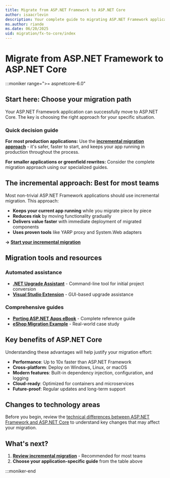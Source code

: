 ```yaml
---
title: Migrate from ASP.NET Framework to ASP.NET Core
author: isaacrlevin
description: Your complete guide to migrating ASP.NET Framework applications to ASP.NET Core, with practical approaches and step-by-step guidance.
ms.author: riande
ms.date: 06/20/2025
uid: migration/fx-to-core/index
---
```

# Migrate from ASP.NET Framework to ASP.NET Core

:::moniker range=">= aspnetcore-6.0"

## Start here: Choose your migration path

Your ASP.NET Framework application can successfully move to ASP.NET Core. The key is choosing the right approach for your specific situation.

### Quick decision guide

**For most production applications:** Use the [**incremental migration approach**](xref:migration/fx-to-core/inc/overview) - it's safer, faster to start, and keeps your app running in production throughout the process.

**For smaller applications or greenfield rewrites:** Consider the complete migration approach using our specialized guides.

## The incremental approach: Best for most teams

Most non-trivial ASP.NET Framework applications should use incremental migration. This approach:

- **Keeps your current app running** while you migrate piece by piece
- **Reduces risk** by moving functionality gradually
- **Delivers value faster** with immediate deployment of migrated components
- **Uses proven tools** like YARP proxy and System.Web adapters

**→ [Start your incremental migration](xref:migration/fx-to-core/inc/overview)**

## Migration tools and resources

### Automated assistance
- **[.NET Upgrade Assistant](https://dotnet.microsoft.com/platform/upgrade-assistant)** - Command-line tool for initial project conversion
- **[Visual Studio Extension](https://marketplace.visualstudio.com/items?itemName=ms-dotnettools.upgradeassistant)** - GUI-based upgrade assistance

### Comprehensive guides
- **[Porting ASP.NET Apps eBook](https://aka.ms/aspnet-porting-ebook)** - Complete reference guide
- **[eShop Migration Example](/dotnet/architecture/porting-existing-aspnet-apps/example-migration-eshop)** - Real-world case study

## Key benefits of ASP.NET Core

Understanding these advantages will help justify your migration effort:

- **Performance**: Up to 10x faster than ASP.NET Framework
- **Cross-platform**: Deploy on Windows, Linux, or macOS
- **Modern features**: Built-in dependency injection, configuration, and logging
- **Cloud-ready**: Optimized for containers and microservices
- **Future-proof**: Regular updates and long-term support

## Changes to technology areas

Before you begin, review the [technical differences between ASP.NET Framework and ASP.NET Core](xref:migration/fx-to-core/areas) to understand key changes that may affect your migration.

## What's next?

1. **[Review incremental migration](xref:migration/fx-to-core/inc/overview)** - Recommended for most teams
2. **Choose your application-specific guide** from the table above

:::moniker-end